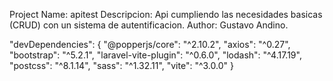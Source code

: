 Project Name: apitest
Descripcion: Api cumpliendo las necesidades basicas (CRUD) con un sistema de autentificacion.
Author: Gustavo Andino.

 "devDependencies": {
        "@popperjs/core": "^2.10.2",
        "axios": "^0.27",
        "bootstrap": "^5.2.1",
        "laravel-vite-plugin": "^0.6.0",
        "lodash": "^4.17.19",
        "postcss": "^8.1.14",
        "sass": "^1.32.11",
        "vite": "^3.0.0"
    }
